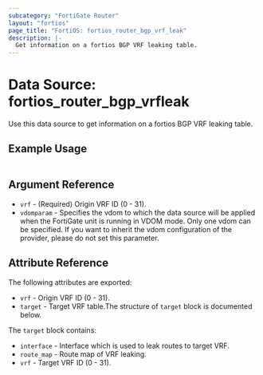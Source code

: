 ```yaml
---
subcategory: "FortiGate Router"
layout: "fortios"
page_title: "FortiOS: fortios_router_bgp_vrf_leak"
description: |-
  Get information on a fortios BGP VRF leaking table.
---
```


# Data Source: fortios_router_bgp_vrfleak
Use this data source to get information on a fortios BGP VRF leaking table.


## Example Usage

```hcl

```

## Argument Reference

* `vrf` - (Required) Origin VRF ID (0 - 31).
* `vdomparam` - Specifies the vdom to which the data source will be applied when the FortiGate unit is running in VDOM mode. Only one vdom can be specified. If you want to inherit the vdom configuration of the provider, please do not set this parameter.

## Attribute Reference

The following attributes are exported:

* `vrf` - Origin VRF ID (0 - 31).
* `target` - Target VRF table.The structure of `target` block is documented below.

The `target` block contains:

* `interface` - Interface which is used to leak routes to target VRF.
* `route_map` - Route map of VRF leaking.
* `vrf` - Target VRF ID (0 - 31).

